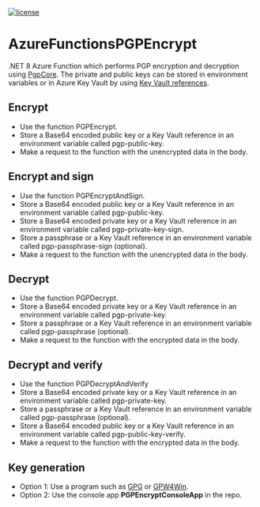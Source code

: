 [![license](https://img.shields.io/github/license/lfalck/AzureFunctionsPGPEncrypt.svg)]()
# AzureFunctionsPGPEncrypt

.NET 8 Azure Function which performs PGP encryption and decryption using [PgpCore](https://github.com/mattosaurus/PgpCore). The private and public keys can be stored in environment variables or in Azure Key Vault by using [Key Vault references](https://docs.microsoft.com/en-us/azure/app-service/app-service-key-vault-references).

## Encrypt
* Use the function PGPEncrypt.
* Store a Base64 encoded public key or a Key Vault reference in an environment variable called pgp-public-key.
* Make a request to the function with the unencrypted data in the body.

## Encrypt and sign
* Use the function PGPEncryptAndSign.
* Store a Base64 encoded public key or a Key Vault reference in an environment variable called pgp-public-key.
* Store a Base64 encoded private key or a Key Vault reference in an environment variable called pgp-private-key-sign.
* Store a passphrase or a Key Vault reference in an environment variable called pgp-passphrase-sign (optional).
* Make a request to the function with the unencrypted data in the body.

## Decrypt
* Use the function PGPDecrypt.
* Store a Base64 encoded private key or a Key Vault reference in an environment variable called pgp-private-key.
* Store a passphrase or a Key Vault reference in an environment variable called pgp-passphrase (optional).
* Make a request to the function with the encrypted data in the body.

## Decrypt and verify
* Use the function PGPDecryptAndVerify
* Store a Base64 encoded private key or a Key Vault reference in an environment variable called pgp-private-key.
* Store a passphrase or a Key Vault reference in an environment variable called pgp-passphrase (optional).
* Store a Base64 encoded public key or a Key Vault reference in an environment variable called pgp-public-key-verify.
* Make a request to the function with the encrypted data in the body.

## Key generation
* Option 1: Use a program such as [GPG](https://gnupg.org/) or [GPW4Win](https://www.gpg4win.org/).  
* Option 2: Use the console app **PGPEncryptConsoleApp** in the repo.
